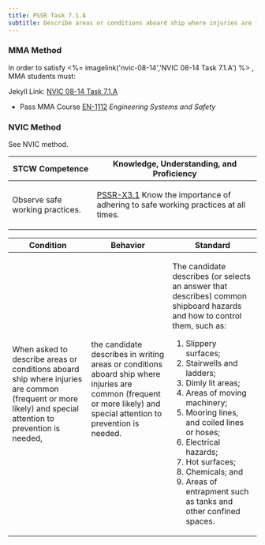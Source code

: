 ```yaml
---
title: PSSR Task 7.1.A 
subtitle: Describe areas or conditions aboard ship where injuries are frequent or more likely
---
```



### MMA Method

In order to satisfy <%= imagelink('nvic-08-14','NVIC 08-14  Task  7.1.A') %> , MMA students must:

Jekyll Link: [NVIC 08-14  Task  7.1.A](/stcw23/assets/images/nvic-08-14.pdf)

* Pass MMA Course  [EN-1112](EN-1112) *Engineering Systems and Safety*


### NVIC Method

<a onclick="togglevisibility('nvic_methods')" >See NVIC method.</a>

<div id='nvic_methods' class='hide'>

<table>
<thead>
<tr>
<th class='forty'> STCW Competence </th>
<th class='sixty'> Knowledge, Understanding, and Proficiency </th>
</tr>
</thead>




<tbody>
<tr><td markdown='1'>

Observe safe working practices.

</td><td markdown='1'>

[PSSR-X3.1](../../tables/614.html#PSSR-X3.1) Know the importance of adhering to safe working practices at all times.

</td></tr>


</tbody>
</table>


<table>
<thead>
<tr><th class='twenty'>  Condition </th><th class='twenty'> Behavior </th><th  class='sixty'>Standard </th></tr>
</thead>
<tbody >



<tr><td markdown='1'>

When asked to describe areas or conditions aboard ship where injuries are common (frequent or more likely) and special attention to prevention is needed,

</td><td markdown='1'>

the candidate describes in writing areas or conditions aboard ship where injuries are common (frequent or more likely) and special attention to prevention is needed.

<br>

<div class="tooltip">
<span class="tooltiptext">
</span>
</div>


</td><td markdown='1'>

The candidate describes (or selects an answer that describes) common shipboard hazards and how to control them, such as:
 
1.  Slippery surfaces; 
2.  Stairwells and ladders; 
3.  Dimly lit areas; 
4.  Areas of moving machinery; 
5.  Mooring lines, and coiled lines or hoses; 
6.  Electrical hazards; 
7.  Hot surfaces; 
8.  Chemicals; and 
9.  Areas of entrapment such as tanks and other confined spaces.

</td></tr>
</tbody>
</table>
</div>
